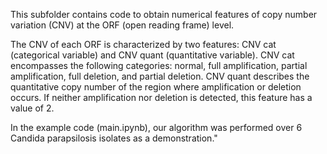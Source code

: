 This subfolder contains code to obtain numerical features of copy number variation (CNV) at the ORF (open reading frame) level.

The CNV of each ORF is characterized by two features: CNV cat (categorical variable) and CNV quant (quantitative variable).
CNV cat encompasses the following categories: normal, full amplification, partial amplification, full deletion, and partial deletion.
CNV quant describes the quantitative copy number of the region where amplification or deletion occurs.
If neither amplification nor deletion is detected, this feature has a value of 2.

In the example code (main.ipynb), our algorithm was performed over 6 Candida parapsilosis isolates as a demonstration."

